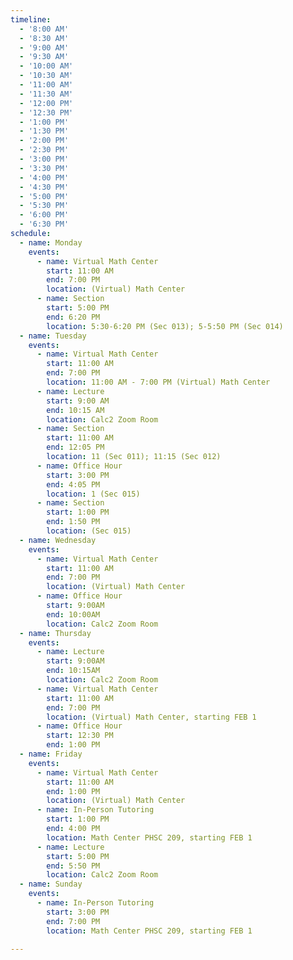 ```yaml
---
timeline:
  - '8:00 AM'
  - '8:30 AM'
  - '9:00 AM'
  - '9:30 AM'
  - '10:00 AM'
  - '10:30 AM'
  - '11:00 AM'
  - '11:30 AM'
  - '12:00 PM'
  - '12:30 PM'
  - '1:00 PM'
  - '1:30 PM'
  - '2:00 PM'
  - '2:30 PM'
  - '3:00 PM'
  - '3:30 PM'
  - '4:00 PM'
  - '4:30 PM'
  - '5:00 PM'
  - '5:30 PM'
  - '6:00 PM'
  - '6:30 PM'
schedule:
  - name: Monday
    events:
      - name: Virtual Math Center
        start: 11:00 AM
        end: 7:00 PM
        location: (Virtual) Math Center
      - name: Section
        start: 5:00 PM
        end: 6:20 PM
        location: 5:30-6:20 PM (Sec 013); 5-5:50 PM (Sec 014)
  - name: Tuesday
    events:
      - name: Virtual Math Center
        start: 11:00 AM
        end: 7:00 PM
        location: 11:00 AM - 7:00 PM (Virtual) Math Center
      - name: Lecture
        start: 9:00 AM
        end: 10:15 AM
        location: Calc2 Zoom Room
      - name: Section
        start: 11:00 AM
        end: 12:05 PM
        location: 11 (Sec 011); 11:15 (Sec 012)
      - name: Office Hour
        start: 3:00 PM
        end: 4:05 PM
        location: 1 (Sec 015)
      - name: Section
        start: 1:00 PM
        end: 1:50 PM
        location: (Sec 015)
  - name: Wednesday
    events:
      - name: Virtual Math Center
        start: 11:00 AM
        end: 7:00 PM
        location: (Virtual) Math Center
      - name: Office Hour
        start: 9:00AM
        end: 10:00AM
        location: Calc2 Zoom Room
  - name: Thursday
    events:
      - name: Lecture
        start: 9:00AM
        end: 10:15AM
        location: Calc2 Zoom Room
      - name: Virtual Math Center
        start: 11:00 AM
        end: 7:00 PM
        location: (Virtual) Math Center, starting FEB 1
      - name: Office Hour
        start: 12:30 PM
        end: 1:00 PM
  - name: Friday
    events:
      - name: Virtual Math Center
        start: 11:00 AM
        end: 1:00 PM
        location: (Virtual) Math Center
      - name: In-Person Tutoring
        start: 1:00 PM
        end: 4:00 PM
        location: Math Center PHSC 209, starting FEB 1
      - name: Lecture
        start: 5:00 PM
        end: 5:50 PM
        location: Calc2 Zoom Room
  - name: Sunday
    events:
      - name: In-Person Tutoring
        start: 3:00 PM
        end: 7:00 PM
        location: Math Center PHSC 209, starting FEB 1

---
```

